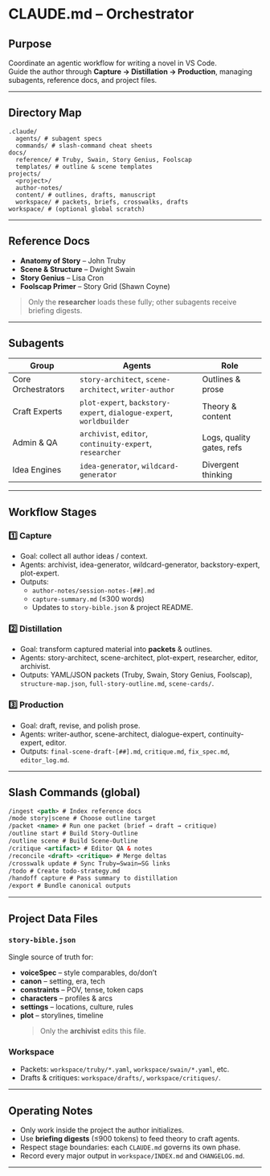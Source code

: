 # CLAUDE.md – Orchestrator

## Purpose

Coordinate an agentic workflow for writing a novel in VS Code.  
Guide the author through **Capture → Distillation → Production**, managing subagents, reference docs, and project files.

---

## Directory Map

```
.claude/
  agents/ # subagent specs
  commands/ # slash-command cheat sheets
docs/
  reference/ # Truby, Swain, Story Genius, Foolscap
  templates/ # outline & scene templates
projects/
  <project>/
  author-notes/
  content/ # outlines, drafts, manuscript
  workspace/ # packets, briefs, crosswalks, drafts
workspace/ # (optional global scratch)
```

---

## Reference Docs

- **Anatomy of Story** – John Truby
- **Scene & Structure** – Dwight Swain
- **Story Genius** – Lisa Cron
- **Foolscap Primer** – Story Grid (Shawn Coyne)

> Only the **researcher** loads these fully; other subagents receive briefing digests.

---

## Subagents

| Group              | Agents                                                               | Role                      |
| ------------------ | -------------------------------------------------------------------- | ------------------------- |
| Core Orchestrators | `story-architect`, `scene-architect`, `writer-author`                | Outlines & prose          |
| Craft Experts      | `plot-expert`, `backstory-expert`, `dialogue-expert`, `worldbuilder` | Theory & content          |
| Admin & QA         | `archivist`, `editor`, `continuity-expert`, `researcher`             | Logs, quality gates, refs |
| Idea Engines       | `idea-generator`, `wildcard-generator`                               | Divergent thinking        |

---

## Workflow Stages

### 1️⃣ Capture

- Goal: collect all author ideas / context.
- Agents: archivist, idea-generator, wildcard-generator, backstory-expert, plot-expert.
- Outputs:
  - `author-notes/session-notes-[##].md`
  - `capture-summary.md` (≤300 words)
  - Updates to `story-bible.json` & project README.

### 2️⃣ Distillation

- Goal: transform captured material into **packets** & outlines.
- Agents: story-architect, scene-architect, plot-expert, researcher, editor, archivist.
- Outputs: YAML/JSON packets (Truby, Swain, Story Genius, Foolscap), `structure-map.json`, `full-story-outline.md`, `scene-cards/`.

### 3️⃣ Production

- Goal: draft, revise, and polish prose.
- Agents: writer-author, scene-architect, dialogue-expert, continuity-expert, editor.
- Outputs: `final-scene-draft-[##].md`, `critique.md`, `fix_spec.md`, `editor_log.md`.

---

## Slash Commands (global)

```xml
/ingest <path> # Index reference docs
/mode story|scene # Choose outline target
/packet <name> # Run one packet (brief → draft → critique)
/outline start # Build Story-Outline
/outline scene # Build Scene-Outline
/critique <artifact> # Editor QA & notes
/reconcile <draft> <critique> # Merge deltas
/crosswalk update # Sync Truby↔Swain↔SG links
/todo # Create todo-strategy.md
/handoff capture # Pass summary to distillation
/export # Bundle canonical outputs
```

---

## Project Data Files

### `story-bible.json`

Single source of truth for:

- **voiceSpec** – style comparables, do/don’t
- **canon** – setting, era, tech
- **constraints** – POV, tense, token caps
- **characters** – profiles & arcs
- **settings** – locations, culture, rules
- **plot** – storylines, timeline
  > Only the **archivist** edits this file.

### Workspace

- Packets: `workspace/truby/*.yaml`, `workspace/swain/*.yaml`, etc.
- Drafts & critiques: `workspace/drafts/`, `workspace/critiques/`.

---

## Operating Notes

- Only work inside the project the author initializes.
- Use **briefing digests** (≤900 tokens) to feed theory to craft agents.
- Respect stage boundaries: each `CLAUDE.md` governs its own phase.
- Record every major output in `workspace/INDEX.md` and `CHANGELOG.md`.

---
